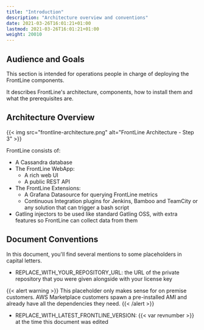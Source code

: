 ```yaml
---
title: "Introduction"
description: "Architecture overview and conventions"
date: 2021-03-26T16:01:21+01:00
lastmod: 2021-03-26T16:01:21+01:00
weight: 20010
---
```


## Audience and Goals

This section is intended for operations people in charge of deploying the FrontLine components.

It describes FrontLine's architecture, components, how to install them and what the prerequisites are.

## Architecture Overview

{{< img src="frontline-architecture.png" alt="FrontLine Architecture - Step 3" >}}

FrontLine consists of:

- A Cassandra database
- The FrontLine WebApp:
  * A rich web UI
  * A public REST API
- The FrontLine Extensions:
  * A Grafana Datasource for querying FrontLine metrics
  * Continuous Integration plugins for Jenkins, Bamboo and TeamCity or any solution that can trigger a bash script
- Gatling injectors to be used like standard Gatling OSS, with extra features so FrontLine can collect data from them

## Document Conventions

In this document, you'll find several mentions to some placeholders in capital letters.

- REPLACE_WITH_YOUR_REPOSITORY_URL: the URL of the private repository that you were given alongside with your license key

{{< alert warning >}}
This placeholder only makes sense for on premise customers. AWS Marketplace customers spawn a pre-installed AMI and already have all the dependencies they need.
{{< /alert >}}

- REPLACE_WITH_LATEST_FRONTLINE_VERSION: {{< var revnumber >}} at the time this document was edited
